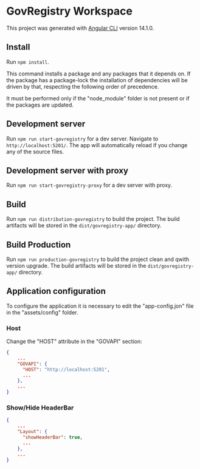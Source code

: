 # GovRegistry Workspace

This project was generated with [Angular CLI](https://github.com/angular/angular-cli) version 14.1.0.

## Install

Run `npm install`.

This command installs a package and any packages that it depends on. If the package has a package-lock the installation of dependencies will be driven by that, respecting the following order of precedence.

It must be performed only if the "node_module" folder is not present or if the packages are updated.

## Development server

Run `npm run start-govregistry` for a dev server. Navigate to `http://localhost:5201/`. The app will automatically reload if you change any of the source files.

## Development server with proxy

Run `npm run start-govregistry-proxy` for a dev server with proxy.

## Build

Run `npm run distribution-govregistry` to build the project. The build artifacts will be stored in the `dist/govregistry-app/` directory.

## Build Production

Run `npm run production-govregistry` to build the project clean and qwith version upgrade. The build artifacts will be stored in the `dist/govregistry-app/` directory.

## Application configuration

To configure the application it is necessary to edit the "app-config.jon" file in the "assets/config" folder.

### Host

Change the "HOST" attribute in the "GOVAPI" section:

```json
{
    ...
    "GOVAPI": {
      "HOST": "http://localhost:5201",
      ...
    },
    ...
}
```

### Show/Hide HeaderBar

```json
{
    ...
    "Layout": {
      "showHeaderBar": true,
      ...
    },
    ...
}
```
